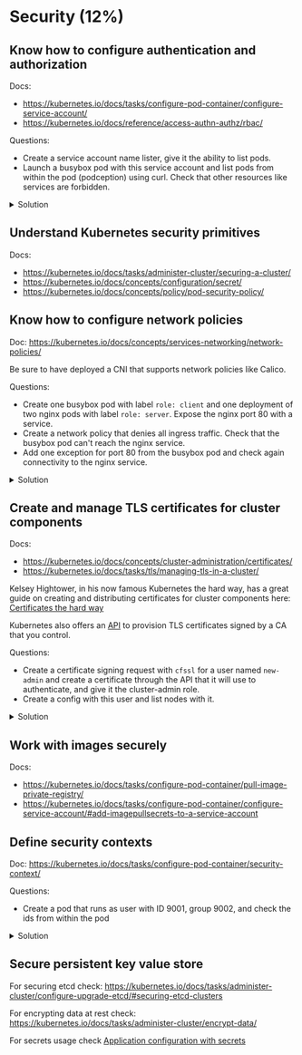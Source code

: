 # Security (12%)

## Know how to configure authentication and authorization

Docs:
- https://kubernetes.io/docs/tasks/configure-pod-container/configure-service-account/
- https://kubernetes.io/docs/reference/access-authn-authz/rbac/

Questions:
- Create a service account name lister, give it the ability to list pods.
- Launch a busybox pod with this service account and list pods from within the pod (podception) using curl. Check that other resources like services are forbidden.

<details><summary>Solution</summary>
<p>

pod-sa.yml:
```yaml
apiVersion: v1
kind: Pod
metadata:
  labels:
    run: podsa
  name: podsa
spec:
  serviceAccountName: lister
  containers:
  - image: tutum/curl:latest
    name: podsa
    command: ["sleep","3600"]
```

```bash
# Creating the lister service account and giving it the capabilities
kubectl create serviceaccount lister
kubectl create role lister-role --verb=get,watch,list --resource=pods
kubectl create rolebinding lister-rolebinding --role=lister-role --serviceaccount=default:lister

kubectl apply -f pod-sa.yml
kubectl exec -it podsa -- bash
# From within the pod now
API=https://$KUBERNETES_SERVICE_HOST:$KUBERNETES_SERVICE_PORT
TOKEN=$(cat /var/run/secrets/kubernetes.io/serviceaccount/token)
CACERT=/var/run/secrets/kubernetes.io/serviceaccount/ca.crt
NAMESPACE=$(cat /var/run/secrets/kubernetes.io/serviceaccount/namespace)
# Listing pods
curl -H "Authorization: Bearer $TOKEN" --cacert $CACERT $API/api/v1/namespaces/$NAMESPACE/pods
  "kind": "PodList",
  "apiVersion": "v1",
  "metadata": {
    "selfLink": "/api/v1/namespaces/default/pods",
    "resourceVersion": "1085753"
  },
  "items": [
    {
...

# Trying to list services is forbidden
curl -H "Authorization: Bearer $TOKEN" --cacert $CACERT $K8S/api/v1/amespaces/$NAMESPACE/service
{
  "kind": "Status",
  "apiVersion": "v1",
  "metadata": {
    
  },
  "status": "Failure",
  "message": "service is forbidden: User \"system:serviceaccount:default:lister\" cannot list resource \"service\" in API group \"\" in the namespace \"default\"",
  "reason": "Forbidden",
  "details": {
    "kind": "service"
  },
  "code": 403
}
```

</p>
</details>


## Understand Kubernetes security primitives

Docs:
- https://kubernetes.io/docs/tasks/administer-cluster/securing-a-cluster/
- https://kubernetes.io/docs/concepts/configuration/secret/
- https://kubernetes.io/docs/concepts/policy/pod-security-policy/

## Know how to configure network policies

Doc: https://kubernetes.io/docs/concepts/services-networking/network-policies/

Be sure to have deployed a CNI that supports network policies like Calico.

Questions:
- Create one busybox pod with label `role: client` and one deployment of two nginx pods with label `role: server`. Expose the nginx port 80 with a service.
- Create a network policy that denies all ingress traffic. Check that the busybox pod can't reach the nginx service.
- Add one exception for port 80 from the busybox pod and check again connectivity to the nginx service.

<details><summary>Solution</summary>
<p>

server-client.yml:
```yaml
---
apiVersion: apps/v1
kind: Deployment
metadata:
  labels:
    app: nginx
    role: server
  name: nginx-deploy
spec:
  replicas: 2
  selector:
    matchLabels:
      app: nginx
      role: server
  template:
    metadata:
      labels:
        app: nginx
        role: server
    spec:
      containers:
      - image: nginx:latest
        name: nginx

---
apiVersion: v1
kind: Service
metadata:
  name: nginx
spec:
  selector:
    app: nginx
    role: server
  ports:
    - protocol: TCP
      port: 80
      targetPort: 80

---
apiVersion: v1
kind: Pod
metadata:
  labels:
    role: client
  name: busybox
spec:
  containers:
  - image: busybox:latest
    name: busybox
    args:
      - sleep
      - "3600"

---
apiVersion: networking.k8s.io/v1
kind: NetworkPolicy
metadata:
  name: default-deny
spec:
  podSelector: {}                                                                    
  policyTypes:
  - Ingress

```

```bash
kubectl apply -f server-client.yml
kubectl exec busybox -- wget nginx
```

allow-80.yml
```yaml
apiVersion: networking.k8s.io/v1
kind: NetworkPolicy
metadata:
  name: allow-80
spec:
  podSelector:
    matchLabels:
      role: server
  ingress:
  - from:
    - podSelector:
        matchLabels:
          role: client
    ports:
    - port: 80

```

```bash
kubectl apply -f allow-80.yml
kubectl exec busybox -- wget nginx
```

</p>
</details>


## Create and manage TLS certificates for cluster components

Docs:
- https://kubernetes.io/docs/concepts/cluster-administration/certificates/
- https://kubernetes.io/docs/tasks/tls/managing-tls-in-a-cluster/

Kelsey Hightower, in his now famous Kubernetes the hard way, has a great guide on creating and distributing certificates for cluster components here: [Certificates the hard way](https://github.com/kelseyhightower/kubernetes-the-hard-way/blob/master/docs/04-certificate-authority.md)

Kubernetes also offers an [API](https://kubernetes.io/docs/tasks/tls/managing-tls-in-a-cluster/) to provision TLS certificates signed by a CA that you control.

Questions:
- Create a certificate signing request with `cfssl` for a user named `new-admin` and create a certificate through the API that it will use to authenticate, and give it the cluster-admin role.
- Create a config with this user and list nodes with it.

<details><summary>Solution</summary>
<p>

```bash
# Download cfssl first
wget -q --show-progress --https-only --timestamping https://pkg.cfssl.org/R1.2/cfssl_linux-amd64 https://pkg.cfssl.org/R1.2/cfssljson_linux-amd64
chmod +x cfssl_linux-amd64 cfssljson_linux-amd64
sudo mv cfssl_linux-amd64 /usr/local/bin/cfssl
sudo mv cfssljson_linux-amd64 /usr/local/bin/cfssljson

cat << EOF | cfssl genkey - | cfssljson -bare new-admin
{
  "CN": "new-admin",
  "key": {
    "algo": "rsa",
    "size": 2048
  },
  "names": [
    {
      "C": "FR",
      "L": "Paris",
      "O": "system:authenticated",
      "OU": "CKA practice exercises",
      "ST": "IDF"
    }
  ]
}
EOF

cat << EOF > new-admin-csr.yml
apiVersion: certificates.k8s.io/v1beta1
kind: CertificateSigningRequest
metadata:
  name: new-admin-csr
spec:
  request: $(cat new-admin.csr | base64 | tr -d '\n')
  usages:
  - digital signature
  - key encipherment
  - client auth
EOF

kubectl apply -f new-admin-csr.yml

# Approve the CSR through the API
kubectl certificate approve new-admin-csr

# Get the signed certificate
kubectl get csr new-admin-csr -o jsonpath='{.status.certificate}' | base64 --decode > new-admin.crt

# Create a ClusterRoleBinding for user new-admin and give cluster-admin role
kubectl create clusterrolebinding cluster-new-admin --clusterrole=cluster-admin --user=new-admin

# Create config for user new-admin
kubectl config set-credentials new-admin --client-certificate=new-admin.crt --client-key=new-admin-key.pem --embed-certs=true
kubectl config set-context new-admin@kubernetes --cluster=kubernetes --user=new-admin
kubectl config view
apiVersion: v1
clusters:
- cluster:
    certificate-authority-data: DATA+OMITTED
    server: https://172.16.1.11:6443
  name: kubernetes
contexts:
- context:
    cluster: kubernetes
    user: kubernetes-admin
  name: kubernetes-admin@kubernetes
- context:
    cluster: kubernetes
    user: new-admin
  name: new-admin@kubernetes
current-context: new-admin@kubernetes
kind: Config
preferences: {}
users:
- name: kubernetes-admin
  user:
    client-certificate-data: REDACTED
    client-key-data: REDACTED
- name: new-admin
  user:
    client-certificate-data: REDACTED
    client-key-data: REDACTED

# Use context to list nodes
kubectl config use-context new-admin@kubernetes
Switched to context "new-admin@kubernetes".

kubectl get nodes
NAME           STATUS   ROLES    AGE   VERSION
k8s-master     Ready    master   5d    v1.18.0
k8s-worker-1   Ready    <none>   5d    v1.18.0
k8s-worker-2   Ready    <none>   5d    v1.18.0

```

</p>
</details>

## Work with images securely

Docs:
- https://kubernetes.io/docs/tasks/configure-pod-container/pull-image-private-registry/
- https://kubernetes.io/docs/tasks/configure-pod-container/configure-service-account/#add-imagepullsecrets-to-a-service-account

## Define security contexts

Doc: https://kubernetes.io/docs/tasks/configure-pod-container/security-context/

Questions:
- Create a pod that runs as user with ID 9001, group 9002, and check the ids from within the pod

<details><summary>Solution</summary>
<p>

pod-context.yml:
```yaml
apiVersion: v1
kind: Pod
metadata:
  labels:
    run: over9000
  name: over9000
spec:
  securityContext:
    runAsUser: 9001
    runAsGroup: 9002
  containers:
  - image: busybox:latest
    name: over9000
    args:
      - sleep
      - "9001"

```

```bash
kubectl apply -f pod-context.yml
kubectl exec over9000 -- id
uid=9001 gid=9002
```

</p>
</details>

## Secure persistent key value store

For securing etcd check: https://kubernetes.io/docs/tasks/administer-cluster/configure-upgrade-etcd/#securing-etcd-clusters

For encrypting data at rest check: https://kubernetes.io/docs/tasks/administer-cluster/encrypt-data/

For secrets usage check [Application configuration with secrets](https://kubernetes.io/docs/tasks/tls/managing-tls-in-a-cluster/)